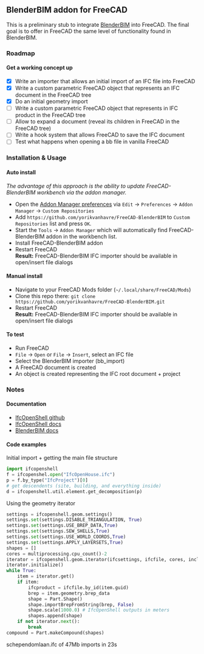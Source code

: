 ## BlenderBIM addon for FreeCAD

This is a preliminary stub to integrate [BlenderBIM](https://blenderbim.org) 
into FreeCAD. The final goal is to offer in FreeCAD the same level of 
functionality found in BlenderBIM.

### Roadmap

#### Get a working concept up

* [x] Write an importer that allows an initial import of an IFC file into FreeCAD
* [x] Write a custom parametric FreeCAD object that represents an IFC document in the FreeCAD tree
* [x] Do an initial geometry import
* [ ] Write a custom parametric FreeCAD object that represents in IFC product in the FreeCAD tree
* [ ] Allow to expand a document (reveal its children in FreeCAD in the FreeCAD tree)
* [ ] Write a hook system that allows FreeCAD to save the IFC document
* [ ] Test what happens when opening a bb file in vanilla FreeCAD

### Installation & Usage

#### Auto install

*The advantage of this approach is the ability to update FreeCAD-BlenderBIM workbench via the addon manager.* 

* Open the [Addon Manager preferences](https://wiki.freecad.org/Preferences_Editor#Addon_Manager) via `Edit` → `Preferences` → `Addon Manager` → `Custom Repositories`
* Add `https://github.com/yorikvanhavre/FreeCAD-BlenderBIM` to `Custom Repositories` list and press `OK`.
* Start the `Tools` → `Addon Manager` which will automatically find FreeCAD-BlenderBIM addon in the workbench list. 
* Install FreeCAD-BlenderBIM addon  
* Restart FreeCAD  
**Result:** FreeCAD-BlenderBIM IFC importer should be available in open/insert file dialogs


#### Manual install

* Navigate to your FreeCAD Mods folder (`~/.local/share/FreeCAD/Mods`)
* Clone this repo there: `git clone https://github.com/yorikvanhavre/FreeCAD-BlenderBIM.git`
* Restart FreeCAD  
**Result:** FreeCAD-BlenderBIM IFC importer should be available in open/insert file dialogs

#### To test

* Run FreeCAD
* `File` → `Open` or `File` → `Insert`, select an IFC file
* Select the BlenderBIM importer (bb_import)
* A FreeCAD document is created
* An object is created representing the IFC root document + project

### Notes

#### Documentation

* [IfcOpenShell github](https://github.com/IfcOpenShell/IfcOpenShell)
* [IfcOpenShell docs](https://blenderbim.org/docs-python/ifcopenshell.html)
* [BlenderBIM docs](https://blenderbim.org/docs/)

#### Code examples

Initial import + getting the main file structure

```python
import ifcopenshell
f = ifcopenshel.open("IfcOpenHouse.ifc")
p = f.by_type("IfcProject")[0]
# get descendents (site, building, and everything inside)
d = ifcopenshell.util.element.get_decomposition(p)
```

Using the geometry iterator

```python
settings = ifcopenshell.geom.settings()
settings.set(settings.DISABLE_TRIANGULATION, True)
settings.set(settings.USE_BREP_DATA,True)
settings.set(settings.SEW_SHELLS,True)
settings.set(settings.USE_WORLD_COORDS,True)
settings.set(settings.APPLY_LAYERSETS,True)
shapes = []
cores = multiprocessing.cpu_count()-2
iterator = ifcopenshell.geom.iterator(ifcsettings, ifcfile, cores, include=geoms, exclude=None)
iterator.initialize()
while True:
    item = iterator.get()
    if item:
        ifcproduct = ifcfile.by_id(item.guid)
        brep = item.geometry.brep_data
        shape = Part.Shape()
        shape.importBrepFromString(brep, False)
        shape.scale(1000.0) # IfcOpenShell outputs in meters
        shapes.append(shape)
    if not iterator.next():
        break
compound = Part.makeCompound(shapes)
```

schependomlaan.ifc of 47Mb imports in 23s
